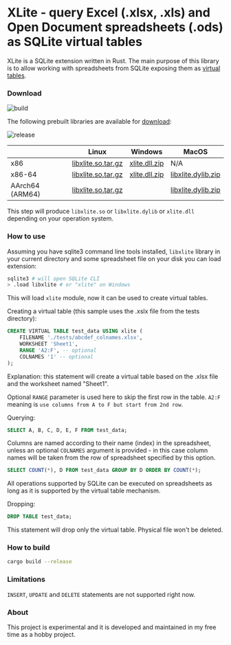 # XLite - query Excel (.xlsx, .xls) and Open Document spreadsheets (.ods) as SQLite virtual tables

XLite is a SQLite extension written in Rust. The main purpose of this library is to allow working with spreadsheets from SQLite exposing them as [virtual tables](https://sqlite.org/vtab.html).

### Download

![build](https://github.com/x2bool/xlite/actions/workflows/build.yml/badge.svg)

The following prebuilt libraries are available for [download](https://github.com/x2bool/xlite/releases):

![release](https://img.shields.io/github/v/release/x2bool/xlite?display_name=release)

|  | Linux | Windows | MacOS |
|--|--|--|--|
| x86 | [libxlite.so.tar.gz](https://github.com/x2bool/xlite/releases/latest/download/libxlite-linux-x86.tar.gz)️ | [xlite.dll.zip](https://github.com/x2bool/xlite/releases/latest/download/xlite-windows-x86.zip)️ | N/A |
| x86-64 | [libxlite.so.tar.gz](https://github.com/x2bool/xlite/releases/latest/download/libxlite-linux-x64.tar.gz)️ | [xlite.dll.zip](https://github.com/x2bool/xlite/releases/latest/download/xlite-windows-x64.zip)️ | [libxlite.dylib.zip](https://github.com/x2bool/xlite/releases/latest/download/libxlite-macos-x64.zip) |
| AArch64 (ARM64) | [libxlite.so.tar.gz](https://github.com/x2bool/xlite/releases/latest/download/libxlite-linux-aarch64.tar.gz)️ |   | [libxlite.dylib.zip](https://github.com/x2bool/xlite/releases/latest/download/libxlite-macos-aarch64.zip) |

This step will produce `libxlite.so` or `libxlite.dylib` or `xlite.dll` depending on your operation system.

### How to use

Assuming you have sqlite3 command line tools installed, `libxlite` library in your current directory and some spreadsheet file on your disk you can load extension:

```bash
sqlite3 # will open SQLite CLI
> .load libxlite # or "xlite" on Windows
```

This will load `xlite` module, now it can be used to create virtual tables.

Creating a virtual table (this sample uses the .xslx file from the tests directory):

```sql
CREATE VIRTUAL TABLE test_data USING xlite (
    FILENAME './tests/abcdef_colnames.xlsx',
    WORKSHEET 'Sheet1',
    RANGE 'A2:F', -- optional
    COLNAMES '1' -- optional
);
```

Explanation: this statement will create a virtual table based on the .xlsx file and the worksheet named "Sheet1".

Optional `RANGE` parameter is used here to skip the first row in the table. `A2:F` meaning is `use columns from A to F but start from 2nd row`.

Querying:

```sql
SELECT A, B, C, D, E, F FROM test_data;
```

Columns are named according to their name (index) in the spreadsheet, unless an optional `COLNAMES` argument is provided - in this case column names will be taken from the row of spreadsheet specified by this option.

```sql
SELECT COUNT(*), D FROM test_data GROUP BY D ORDER BY COUNT(*);
```

All operations supported by SQLite can be executed on spreadsheets as long as it is supported by the virtual table mechanism.

Dropping:

```sql
DROP TABLE test_data;
```

This statement will drop only the virtual table. Physical file won't be deleted.

### How to build

```bash
cargo build --release
```

### Limitations

`INSERT`, `UPDATE` and `DELETE` statements are not supported right now.

### About

This project is experimental and it is developed and maintained in my free time as a hobby project.
